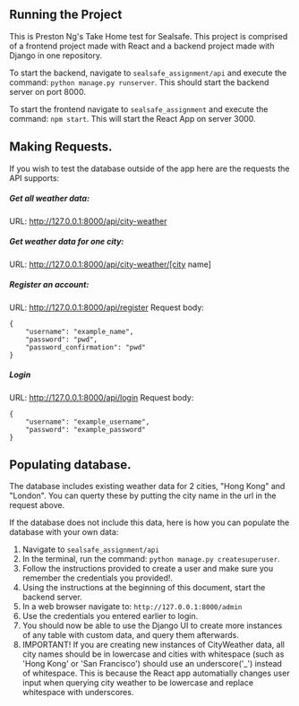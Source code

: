 ## Running the Project
This is Preston Ng's Take Home test for Sealsafe.
This project is comprised of a frontend project made with React and a backend project made with Django in one repository.

To start the backend, navigate to ```sealsafe_assignment/api``` and execute the command:
```python manage.py runserver```. 
This should start the backend server on port 8000.

To start the frontend navigate to ```sealsafe_assignment``` and execute the command:
```npm start```.
This will start the React App on server 3000.


## Making Requests.
If you wish to test the database outside of the app here are the requests the API supports:

##### Get all weather data:
URL: http://127.0.0.1:8000/api/city-weather

##### Get weather data for one city:
URL: http://127.0.0.1:8000/api/city-weather/[city name]


##### Register an account:

URL: http://127.0.0.1:8000/api/register
Request body:
```
{
    "username": "example_name",
    "password": "pwd",
    "password_confirmation": "pwd"
}
```


##### Login 
URL: http://127.0.0.1:8000/api/login
Request body:
```
{
    "username": "example_username",
    "password": "example_password"
}
```
## Populating database.
The database includes existing weather data for 2 cities, "Hong Kong" and "London". You can querty these by putting the city name in the url in the request above.

If the database does not include this data, here is how you can populate the database with your own data:

1. Navigate to ```sealsafe_assignment/api```
2. In the terminal, run the command: ```python manage.py createsuperuser```.
3. Follow the instructions provided to create a user and make sure you remember the credentials you provided!.
4. Using the instructions at the beginning of this document, start the backend server.
5. In a web browser navigate to: ```http://127.0.0.1:8000/admin```
6. Use the credentials you entered earlier to login. 
7. You should now be able to use the Django UI to create more instances of any table with custom data, and query them afterwards. 
8. IMPORTANT! If you are creating new instances of CityWeather data, all city names should be in lowercase and cities with whitespace (such as 'Hong Kong' or 'San Francisco') should use an underscore('_') instead of whitespace. This is because the React app automatially changes user input when querying city weather to be lowercase and replace whitespace with underscores. 






























































